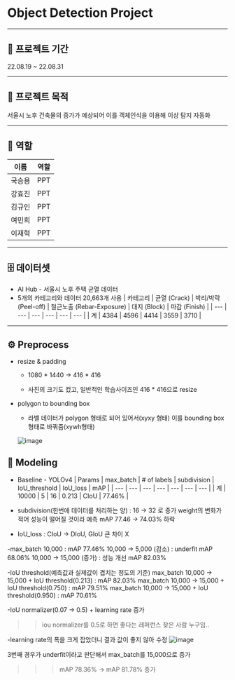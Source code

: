 
# Object Detection Project

---

## 📅 **프로젝트 기간**

22.08.19 ~ 22.08.31

---

## 📔 **프로젝트 목적**

서울시 노후 건축물의 증가가 예상되어 이를 객체인식을 이용해 이상 탐지 자동화

---

## 💪 **역할**

<table>
    <thead>
        <tr>
            <th>이름</th>
            <th>역할</th>
        </tr>
    </thead>
    <tbody>
        <tr>
            <td>국승용</td>
            <td>PPT</td>
        </tr>
         <tr>
            <td>강효진</td>
            <td>PPT</td>
        </tr>
        <tr>
            <td>김규인</td>
            <td>PPT</td>
        </tr>
        <tr>
            <td>여민희</td>
            <td>PPT</td>
        </tr>
        <tr>
            <td>이재혁</td>
            <td>PPT</td>
        </tr>
    </tbody>
</table>

---

## 🗄️ **데이터셋**

- AI Hub - 서울시 노후 주택 균열 데이터
- 5개의 카테고리와 데이터 20,663개 사용
    | 카테고리 | 균열 (Crack) | 박리/박락 (Peel-off) | 철근노출 (Rebar-Exposure) | 대지 (Block) | 마감 (Finish) |
    | --- | --- | --- | --- | --- | --- |
    | 계 | 4384 | 4596 | 4414 | 3559 | 3710 |

---

## ⚙️ **Preprocess**

- resize & padding

    - 1080 * 1440 → 416 * 416
    
    - 사진의 크기도 컸고, 일반적인 학습사이즈인 416 * 416으로 resize
    
- polygon to bounding box

    - 라벨 데이터가 polygon 형태로 되어 있어서(xyxy 형태) 이를 bounding box형태로 바꿔줌(xywh형태)
    
   ![image](https://user-images.githubusercontent.com/73925429/203080560-002f164a-affd-4b7d-99c2-7c008232c6cf.png)

## 📝 **Modeling**

- Baseline - YOLOv4
    | Params | max_batch | # of labels | subdivision | IoU_threshold | IoU_loss | mAP |
    | --- | --- | --- | --- | --- | --- | --- |
    | 계 | 10000 | 5 | 16 | 0.213 | CIoU | 77.46% |

- subdivision(한번에 데이터를 처리하는 양) : 16 → 32 로 증가
     weight의 변화가 적어 성능이 떨어질 것이라 예측
     mAP 77.46 → 74.03% 하락

- IoU_loss : CIoU → DIoU, GIoU
     큰 차이 X

-max_batch 10,000 : mAP 77.46%
    10,000 → 5,000 (감소) : underfit  mAP 68.06%
    10,000 → 15,000 (증가) : 성능 개선 mAP 82.03%

-IoU threshold(예측값과 실제값이 겹치는 정도의 기준)
    max_batch 10,000 → 15,000 + IoU threshold(0.213) : mAP 82.03%
    max_batch 10,000 → 15,000 + IoU threshold(0.750) : mAP 79.51%
    max_batch 10,000 → 15,000 + IoU threshold(0.950) : mAP 70.61%

-IoU normalizer(0.07 → 0.5) + learning rate 증가

>>iou normalizer를 0.5로 하면 좋다는 레퍼런스 찾은 사람 누구임..

-learning rate의 폭을 크게 잡았더니 결과 값이 좋지 않아 수정
  ![image](https://user-images.githubusercontent.com/73925429/203082171-423c9693-8474-46a9-a505-1e59e170cb5a.png)

3번째 경우가 underfit이라고 판단해서 max_batch를 15,000으로 증가
>>>mAP 78.36% → mAP 81.78% 증가
